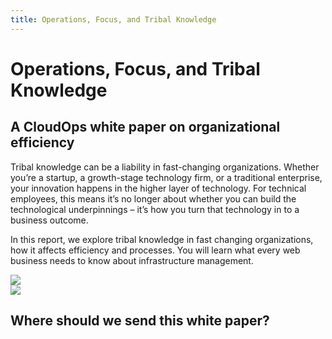 ```yaml
---
title: Operations, Focus, and Tribal Knowledge
---
```



<div class="landing-page">
    <!-- hero -->
    <div class="hero jumbotron reading-landing jumbotron-fluid">
        <div class="container-fluid">
            <div class="row">
                <div class="col-xl-6 offset-xl-2 col-lg-10 offset-lg-1 col-md-12">
                    <h1 class="display-4">Operations, Focus, and Tribal Knowledge</h1>
                </div>
            </div>
        </div>
    </div>
    <div class="main-content">
        <div class="row">
            <div class="col-xl-4 offset-xl-2 without-bottom-line">
                <div class="workshop-prerequisites">
                    <h2>A CloudOps white paper on organizational efficiency</h2>
                    <p>Tribal knowledge can be a liability in fast-changing organizations. Whether you’re a startup, a growth-stage technology firm, or a traditional enterprise, your innovation happens in the higher layer of technology. For technical employees, this means it’s no longer about whether you can build the technological underpinnings – it’s how you turn that technology in to a business outcome.</p>
                    <p>In this report, we explore tribal knowledge in fast changing organizations, how it affects efficiency and processes. You will learn what every web business needs to know about infrastructure management.</p>
                </div>
            </div>
                <div class="col-xl-4 offset-xl-0 white-paper-image">
                <img src="/images/white-papers/operations-focus-tribal-knowledge.png">
            </div>
        </div>
            </div>
        </div>
    </div>
    <!-- contact us -->
    <div class="contact-us-card">
        <div class="row">
            <div class="col-xl-8 offset-xl-2 col-lg-10 offset-lg-1 col-md-12 col-sm-12 col-xs-12">
                <img src="/images/single-line-arrows.png">
            </div>
            <div
                class="col-xl-3 offset-xl-3 col-lg-3 offset-lg-1 col-md-10 offset-md-1 col-sm-10 offset-sm-1 col-xs-12">
                <h2>Where should we send this white paper?</h2>
            </div>
            <div
                class="col-xl-5 offset-xl-0 col-lg-6 offset-lg-1 col-md-8 offset-md-2 col-sm-10 offset-sm-1 col-xs-12 general-contact-form">
                <!--[if lte IE 8]>
<script charset="utf-8" type="text/javascript" src="//js.hsforms.net/forms/v2-legacy.js"></script>
<![endif]-->
<script charset="utf-8" type="text/javascript" src="//js.hsforms.net/forms/v2.js"></script>
<script>
  hbspt.forms.create({
	portalId: "732832",
	formId: "c9856a99-4207-45c2-b845-8bcb582fcd8d"
});
</script>
            </div>
        </div>
    </div>
</div>